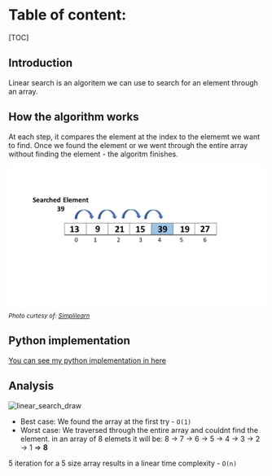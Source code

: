 # Table of content:
[TOC]

## Introduction
Linear search is an algoritem we can use to search for an element through an array.

## How the algorithm works
At each step, it compares the element at the index to the elememt we want to find. Once we found the element or we went through the entire array without finding the element - the algoritm finishes.

![linear_search](linear_search.webp)
<small>_Photo curtesy of: [Simplilearn](https://www.simplilearn.com/tutorials/data-structure-tutorial/linear-search-algorithm)_</small>

## Python implementation
[You can see my python implementation in here](./linear_search.py)
## Analysis
![linear_search_draw](./linear_search_draw.png)

- Best case: We found the array at the first try - `O(1)`
- Worst case: We traversed through the entire array and couldnt find the element. in an array of 8 elemets it will be:
  8 -> 7 -> 6 -> 5 -> 4 -> 3 -> 2 -> 1 => **8**

5 iteration for a 5 size array results in a linear time complexity - `O(n)`